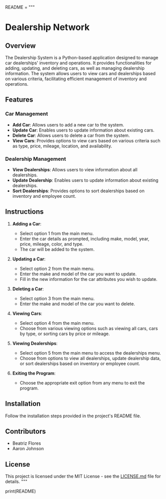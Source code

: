 README = """
# Dealership Network

## Overview
The Dealership System is a Python-based application designed to manage car dealerships' inventory and operations. It provides functionalities for adding, updating, and deleting cars, as well as managing dealership information. The system allows users to view cars and dealerships based on various criteria, facilitating efficient management of inventory and operations.

## Features
### Car Management
- **Add Car**: Allows users to add a new car to the system.
- **Update Car**: Enables users to update information about existing cars.
- **Delete Car**: Allows users to delete a car from the system.
- **View Cars**: Provides options to view cars based on various criteria such as type, price, mileage, location, and availability.

### Dealership Management
- **View Dealerships**: Allows users to view information about all dealerships.
- **Update Dealership**: Enables users to update information about existing dealerships.
- **Sort Dealerships**: Provides options to sort dealerships based on inventory and employee count.

## Instructions
1. **Adding a Car**:
   - Select option 1 from the main menu.
   - Enter the car details as prompted, including make, model, year, price, mileage, color, and type.
   - The car will be added to the system.

2. **Updating a Car**:
   - Select option 2 from the main menu.
   - Enter the make and model of the car you want to update.
   - Fill in the new information for the car attributes you wish to update.

3. **Deleting a Car**:
   - Select option 3 from the main menu.
   - Enter the make and model of the car you want to delete.

4. **Viewing Cars**:
   - Select option 4 from the main menu.
   - Choose from various viewing options such as viewing all cars, cars by type, or sorting cars by price or mileage.

5. **Viewing Dealerships**:
   - Select option 5 from the main menu to access the dealerships menu.
   - Choose from options to view all dealerships, update dealership data, or sort dealerships based on inventory or employee count.

6. **Exiting the Program**:
   - Choose the appropriate exit option from any menu to exit the program.

## Installation
Follow the installation steps provided in the project's README file.

## Contributors
- Beatriz Flores
- Aaron Johnson

## License
This project is licensed under the MIT License - see the [LICENSE.md](LICENSE.md) file for details.
"""

print(README)
